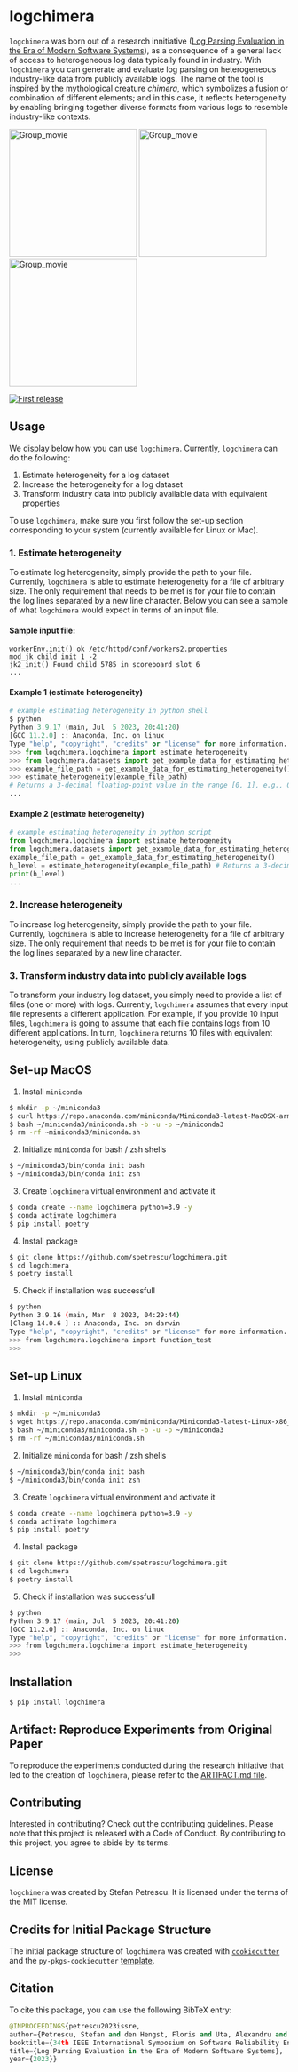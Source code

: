 # logchimera

 `logchimera` was born out of a research innitiative ([Log Parsing Evaluation in the Era of Modern Software Systems](https://arxiv.org/abs/2308.09003)), as a consequence of a general lack of access to heterogeneous log data typically found in industry. With `logchimera` you can generate and evaluate log parsing on heterogeneous industry-like data from publicly available logs. The name of the tool is inspired by the mythological creature _chimera_, which symbolizes a fusion or combination of different elements; and in this case, it reflects heterogeneity by enabling bringing together diverse formats from various logs to resemble industry-like contexts.

<div align="left">
  <p>
<!--   <img width="230" alt="Group_movie" src="https://user-images.githubusercontent.com/60047427/122675863-a7e86380-d1db-11eb-84f4-d4a3bc488209.jpg"> -->
  <img width="230" alt="Group_movie" src="https://github.com/spetrescu/logchimera/assets/60047427/10cc52d6-dc33-4159-a99c-cfc279cf3f11.jpg">
  <img width="230" alt="Group_movie" src="https://github.com/spetrescu/logchimera/assets/60047427/d2012c9d-753c-4b9d-b867-1c65896c26df.jpg">
  <img width="230" alt="Group_movie" src="https://github.com/spetrescu/logchimera/assets/60047427/cdc0d927-fbf5-48be-8a6c-e033fb4af958.jpg">

  </p>
  <p>
    <a href="">
      <img alt="First release" src="https://img.shields.io/badge/release-v0.1.0-brightgreen.svg" />
    </a>
  </p>
</div>

## Usage
We display below how you can use `logchimera`. Currently, `logchimera` can do the following:
1. Estimate heterogeneity for a log dataset
2. Increase the heterogeneity for a log dataset
3. Transform industry data into publicly available data with equivalent properties

To use `logchimera`, make sure you first follow the set-up section corresponding to your system (currently available for Linux or Mac).
### 1. Estimate heterogeneity
To estimate log heterogeneity, simply provide the path to your file. Currently, `logchimera` is able to estimate heterogeneity for a file of arbitrary size. The only requirement that needs to be met is for your file to contain the log lines separated by a new line character. Below you can see a sample of what `logchimera` would expect in terms of an input file.

#### Sample input file:
```
workerEnv.init() ok /etc/httpd/conf/workers2.properties
mod_jk child init 1 -2
jk2_init() Found child 5785 in scoreboard slot 6
...
```
#### Example 1 (estimate heterogeneity)
```python
# example estimating heterogeneity in python shell
$ python
Python 3.9.17 (main, Jul  5 2023, 20:41:20) 
[GCC 11.2.0] :: Anaconda, Inc. on linux
Type "help", "copyright", "credits" or "license" for more information.
>>> from logchimera.logchimera import estimate_heterogeneity
>>> from logchimera.datasets import get_example_data_for_estimating_heterogeneity
>>> example_file_path = get_example_data_for_estimating_heterogeneity()
>>> estimate_heterogeneity(example_file_path)
# Returns a 3-decimal floating-point value in the range [0, 1], e.g., 0.222; higher means more heterogeneous.
...
```
#### Example 2 (estimate heterogeneity)
```python
# example estimating heterogeneity in python script
from logchimera.logchimera import estimate_heterogeneity
from logchimera.datasets import get_example_data_for_estimating_heterogeneity
example_file_path = get_example_data_for_estimating_heterogeneity()
h_level = estimate_heterogeneity(example_file_path) # Returns a 3-decimal floating-point value in the range [0, 1], e.g., 0.222; higher means more heterogeneous.
print(h_level)
...
```
### 2. Increase heterogeneity
To increase log heterogeneity, simply provide the path to your file. Currently, `logchimera` is able to increase heterogeneity for a file of arbitrary size. The only requirement that needs to be met is for your file to contain the log lines separated by a new line character.

### 3. Transform industry data into publicly available logs
To transform your industry log dataset, you simply need to provide a list of files (one or more) with logs. Currently, `logchimera` assumes that every input file represents a different application. For example, if you provide 10 input files, `logchimera` is going to assume that each file contains logs from 10 different applications. In turn, `logchimera` returns 10 files with equivalent heterogeneity, using publicly available data.


## Set-up MacOS
1. Install `miniconda`
```bash
$ mkdir -p ~/miniconda3
$ curl https://repo.anaconda.com/miniconda/Miniconda3-latest-MacOSX-arm64.sh -o ~/miniconda3/miniconda.sh
$ bash ~/miniconda3/miniconda.sh -b -u -p ~/miniconda3
$ rm -rf ~miniconda3/miniconda.sh
```
2. Initialize `miniconda` for bash / zsh shells
```bash
$ ~/miniconda3/bin/conda init bash
$ ~/miniconda3/bin/conda init zsh
```
3. Create `logchimera` virtual environment and activate it
```bash
$ conda create --name logchimera python=3.9 -y
$ conda activate logchimera
$ pip install poetry
```
4. Install package
```bash
$ git clone https://github.com/spetrescu/logchimera.git
$ cd logchimera
$ poetry install
```
5. Check if installation was successfull
```bash
$ python
Python 3.9.16 (main, Mar  8 2023, 04:29:44) 
[Clang 14.0.6 ] :: Anaconda, Inc. on darwin
Type "help", "copyright", "credits" or "license" for more information.
>>> from logchimera.logchimera import function_test
>>>
```

## Set-up Linux
1. Install `miniconda`
```bash
$ mkdir -p ~/miniconda3
$ wget https://repo.anaconda.com/miniconda/Miniconda3-latest-Linux-x86_64.sh -O ~/miniconda3/miniconda.sh
$ bash ~/miniconda3/miniconda.sh -b -u -p ~/miniconda3
$ rm -rf ~/miniconda3/miniconda.sh
```
2. Initialize `miniconda` for bash / zsh shells
```bash
$ ~/miniconda3/bin/conda init bash
$ ~/miniconda3/bin/conda init zsh
```
3. Create `logchimera` virtual environment and activate it
```bash
$ conda create --name logchimera python=3.9 -y
$ conda activate logchimera
$ pip install poetry
```
4. Install package
```bash
$ git clone https://github.com/spetrescu/logchimera.git
$ cd logchimera
$ poetry install
```
5. Check if installation was successfull
```bash
$ python
Python 3.9.17 (main, Jul  5 2023, 20:41:20) 
[GCC 11.2.0] :: Anaconda, Inc. on linux
Type "help", "copyright", "credits" or "license" for more information.
>>> from logchimera.logchimera import estimate_heterogeneity
>>>
```

## Installation

```bash
$ pip install logchimera
```

## Artifact: Reproduce Experiments from Original Paper
To reproduce the experiments conducted during the research initiative that led to the creation of `logchimera`, please refer to the [ARTIFACT.md file](https://github.com/spetrescu/logchimera/blob/main/ARTIFACT.md).

## Contributing

Interested in contributing? Check out the contributing guidelines. Please note that this project is released with a Code of Conduct. By contributing to this project, you agree to abide by its terms.

## License

`logchimera` was created by Stefan Petrescu. It is licensed under the terms of the MIT license.

## Credits for Initial Package Structure

The initial package structure of `logchimera` was created with [`cookiecutter`](https://cookiecutter.readthedocs.io/en/latest/) and the `py-pkgs-cookiecutter` [template](https://github.com/py-pkgs/py-pkgs-cookiecutter).

## Citation
To cite this package, you can use the following BibTeX entry:
```python
@INPROCEEDINGS{petrescu2023issre,
author={Petrescu, Stefan and den Hengst, Floris and Uta, Alexandru and Rellermeyer, Jan S.},
booktitle={34th IEEE International Symposium on Software Reliability Engineering (ISSRE)},
title={Log Parsing Evaluation in the Era of Modern Software Systems},
year={2023}}
```



